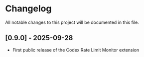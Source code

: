 # Changelog

All notable changes to this project will be documented in this file.

## [0.9.0] - 2025-09-28
- First public release of the Codex Rate Limit Monitor extension
